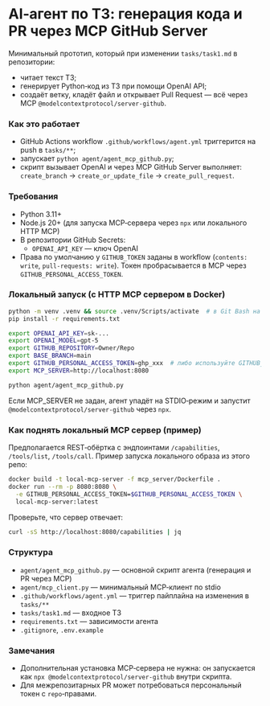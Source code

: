 # AI‑агент по ТЗ: генерация кода и PR через MCP GitHub Server

Минимальный прототип, который при изменении `tasks/task1.md` в репозитории:
- читает текст ТЗ;
- генерирует Python‑код из ТЗ при помощи OpenAI API;
- создаёт ветку, кладёт файл и открывает Pull Request — всё через MCP `@modelcontextprotocol/server-github`.

### Как это работает
- GitHub Actions workflow `.github/workflows/agent.yml` триггерится на push в `tasks/**`;
- запускает `python agent/agent_mcp_github.py`;
- скрипт вызывает OpenAI и через MCP GitHub Server выполняет: `create_branch` → `create_or_update_file` → `create_pull_request`.

### Требования
- Python 3.11+
- Node.js 20+ (для запуска MCP‑сервера через `npx` или локального HTTP MCP)
- В репозитории GitHub Secrets:
  - `OPENAI_API_KEY` — ключ OpenAI
- Права по умолчанию у `GITHUB_TOKEN` заданы в workflow (`contents: write`, `pull-requests: write`). Токен пробрасывается в MCP через `GITHUB_PERSONAL_ACCESS_TOKEN`.

### Локальный запуск (с HTTP MCP сервером в Docker)
```bash
python -m venv .venv && source .venv/Scripts/activate  # в Git Bash на Windows
pip install -r requirements.txt

export OPENAI_API_KEY=sk-...
export OPENAI_MODEL=gpt-5
export GITHUB_REPOSITORY=Owner/Repo
export BASE_BRANCH=main
export GITHUB_PERSONAL_ACCESS_TOKEN=ghp_xxx  # либо используйте GITHUB_TOKEN
export MCP_SERVER=http://localhost:8080

python agent/agent_mcp_github.py
```

Если MCP_SERVER не задан, агент упадёт на STDIO‑режим и запустит `@modelcontextprotocol/server-github` через `npx`.

### Как поднять локальный MCP сервер (пример)
Предполагается REST‑обёртка с эндпоинтами `/capabilities`, `/tools/list`, `/tools/call`.
Пример запуска локального образа из этого репо:
```bash
docker build -t local-mcp-server -f mcp_server/Dockerfile .
docker run --rm -p 8080:8080 \
  -e GITHUB_PERSONAL_ACCESS_TOKEN=$GITHUB_PERSONAL_ACCESS_TOKEN \
  local-mcp-server:latest
```
Проверьте, что сервер отвечает:
```bash
curl -sS http://localhost:8080/capabilities | jq
```

### Структура
- `agent/agent_mcp_github.py` — основной скрипт агента (генерация и PR через MCP)
- `agent/mcp_client.py` — минимальный MCP‑клиент по stdio
- `.github/workflows/agent.yml` — триггер пайплайна на изменения в `tasks/**`
- `tasks/task1.md` — входное ТЗ
- `requirements.txt` — зависимости агента
- `.gitignore`, `.env.example`

### Замечания
- Дополнительная установка MCP‑сервера не нужна: он запускается как `npx @modelcontextprotocol/server-github` внутри скрипта.
- Для межрепозитарных PR может потребоваться персональный токен с `repo`‑правами.


